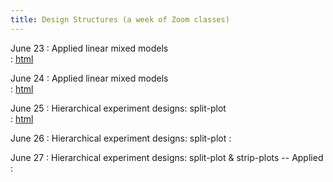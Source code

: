 ```yaml
---
title: Design Structures (a week of Zoom classes)    
---
```


June 23 
: Applied linear mixed models  
  : [html](https://stat720.github.io/summer2025/notes/applied-linear-mixed-models-i.html)

June 24 
: Applied linear mixed models  
  : [html](https://stat720.github.io/summer2025/notes/applied-linear-mixed-models-ii.html)

June 25 
: Hierarchical experiment designs: split-plot  
  : [html](https://stat720.github.io/summer2025/notes/practice-hierarchical-designs.html)

June 26 
: Hierarchical experiment designs: split-plot 
  : [](#)

June 27
: Hierarchical experiment designs: split-plot & strip-plots -- Applied 
  : [](#)
